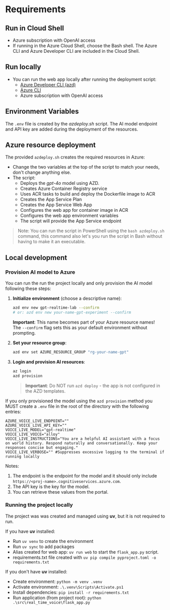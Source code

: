 # Requirements

## Run in Cloud Shell

* Azure subscription with OpenAI access
* If running in the Azure Cloud Shell, choose the Bash shell. The Azure CLI and Azure Developer CLI are included in the Cloud Shell.

## Run locally

* You can run the web app locally after running the deployment script:
    * [Azure Developer CLI (azd)](https://learn.microsoft.com/en-us/azure/developer/azure-developer-cli/install-azd)
    * [Azure CLI](https://docs.microsoft.com/en-us/cli/azure/install-azure-cli)
    * Azure subscription with OpenAI access


## Environment Variables

The  `.env` file is created by the *azdeploy.sh* script. The AI model endpoint and API key are added during the deployment of the resources.

## Azure resource deployment

The provided `azdeploy.sh` creates the required resources in Azure:

* Change the two variables at the top of the script to match your needs, don't change anything else.
* The script:
    * Deploys the *gpt-4o* model using AZD.
    * Creates Azure Container Registry service
    * Uses ACR tasks to build and deploy the Dockerfile image to ACR
    * Creates the App Service Plan
    * Creates the App Service Web App
    * Configures the web app for container image in ACR
    * Configures the web app environment variables
    * The script will provide the App Service endpoint

> Note: You can run the script in PowerShell using the `bash azdeploy.sh` command, this command also let's you run the script in Bash without having to make it an executable.

## Local development

### Provision AI model to Azure

You can run the run the project locally and only provision the AI model following these steps:

1. **Initialize environment** (choose a descriptive name):
   ```bash
   azd env new gpt-realtime-lab --confirm
   # or: azd env new your-name-gpt-experiment --confirm
   ```
   
   **Important**: This name becomes part of your Azure resource names!  
   The `--confirm` flag sets this as your default environment without prompting.

1. **Set your resource group**:

   ```bash
   azd env set AZURE_RESOURCE_GROUP "rg-your-name-gpt"
   ```

1. **Login and provision AI resources**:
   ```bash
   az login
   azd provision
   ```

    > **Important**: Do NOT run `azd deploy` - the app is not configured in the AZD templates.

If you only provisioned the model using the `azd provision` method you MUST create a `.env` file in the root of the directory with the following entries:

```
AZURE_VOICE_LIVE_ENDPOINT=""
AZURE_VOICE_LIVE_API_KEY=""
VOICE_LIVE_MODEL="gpt-realtime"
VOICE_LIVE_VOICE="alloy"
VOICE_LIVE_INSTRUCTIONS="You are a helpful AI assistant with a focus on world history. Respond naturally and conversationally. Keep your responses concise but engaging."
VOICE_LIVE_VERBOSE="" #Suppresses excessive logging to the terminal if running locally
```

Notes:

1. The endpoint is the endpoint for the model and it should only include `https://<proj-name>.cognitiveservices.azure.com`.
1. The API key is the key for the model.
1. You can retrieve these values from the portal.

### Running the project locally

The project was was created and managed using **uv**, but it is not required to run. 

If you have **uv** installed:

* Run `uv venv` to create the environment
* Run `uv sync` to add packages
* Alias created for web app: `uv run web` to start the `flask_app.py` script.
* requirements.txt file created with `uv pip compile pyproject.toml -o requirements.txt`

If you don't have **uv** installed:

* Create environment: `python -m venv .venv`
* Activate environment: `.\.venv\Scripts\Activate.ps1`
* Install dependencies: `pip install -r requirements.txt`
* Run application (from project root): `python .\src\real_time_voice\flask_app.py`
